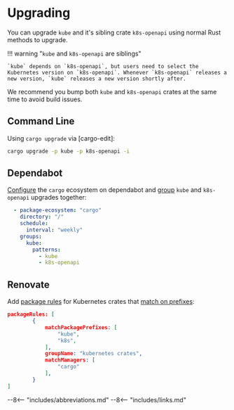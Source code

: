 # Upgrading

You can upgrade `kube` and it's sibling crate `k8s-openapi` using normal Rust methods to upgrade.

!!! warning "`kube` and `k8s-openapi` are siblings"

    `kube` depends on `k8s-openapi`, but users need to select the Kubernetes version on `k8s-openapi`. Whenever `k8s-openapi` releases a new version, `kube` releases a new version shortly after.

We recommend you bump both `kube` and `k8s-openapi` crates at the same time to avoid build issues.

## Command Line

Using `cargo upgrade` via [cargo-edit]:

```sh
cargo upgrade -p kube -p k8s-openapi -i
```

## Dependabot

[Configure](https://docs.github.com/en/code-security/dependabot/dependabot-version-updates/configuration-options-for-the-dependabot.yml-file) the `cargo` ecosystem on dependabot and [group](https://docs.github.com/en/code-security/dependabot/dependabot-version-updates/configuration-options-for-the-dependabot.yml-file#groups) `kube` and `k8s-openapi` upgrades together:

```yaml
  - package-ecosystem: "cargo"
    directory: "/"
    schedule:
      interval: "weekly"
    groups:
      kube:
        patterns:
          - kube
          - k8s-openapi
```

## Renovate

Add [package rules](https://docs.renovatebot.com/configuration-options/) for Kubernetes crates that [match on prefixes](https://docs.renovatebot.com/configuration-options/#matchpackageprefixes):

```json
packageRules: [
        {
            matchPackagePrefixes: [
                "kube",
                "k8s",
            ],
            groupName: "kubernetes crates",
            matchManagers: [
                "cargo"
            ],
        }
]
```

--8<-- "includes/abbreviations.md"
--8<-- "includes/links.md"
